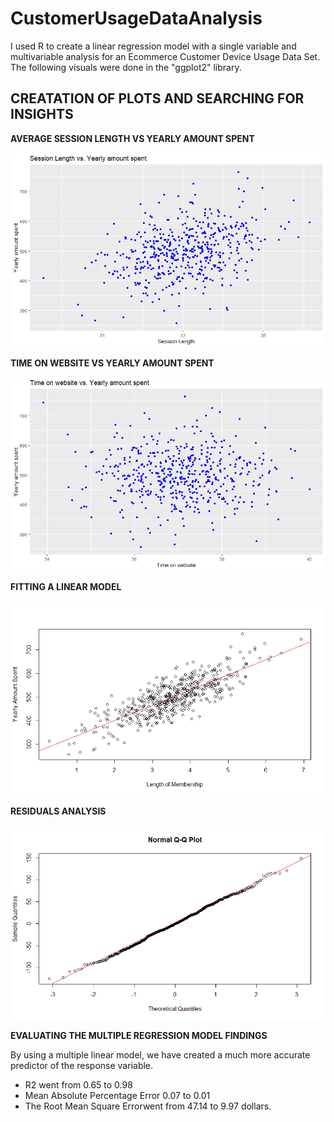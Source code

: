 # CustomerUsageDataAnalysis
I used R to create a linear regression model with a single variable and multivariable analysis for an Ecommerce Customer Device Usage Data Set. The following visuals were done in the "ggplot2" library. 

## CREATATION OF PLOTS AND SEARCHING FOR INSIGHTS ##

**AVERAGE SESSION LENGTH VS YEARLY AMOUNT SPENT** 

![Preview](https://github.com/FavioJasso/CustomerUsageDataAnalysis/blob/main/AvgSessionLengthVSYearlyAmountSpent.png) 

**TIME ON WEBSITE VS YEARLY AMOUNT SPENT** 

![Preview](https://github.com/FavioJasso/CustomerUsageDataAnalysis/blob/main/TimeOnWebsiteVsYearlyAmountSpent.png) 

**FITTING A LINEAR MODEL** 

![Preview](https://github.com/FavioJasso/CustomerUsageDataAnalysis/blob/main/FittingLinearModel.png)

**RESIDUALS ANALYSIS**

![Preview](https://github.com/FavioJasso/CustomerUsageDataAnalysis/blob/main/NormalQQPlot.png)


**EVALUATING THE MULTIPLE REGRESSION MODEL FINDINGS**

By using a multiple linear model, we have created a much more accurate predictor of the response variable.

- R2 went from 0.65 to 0.98
- Mean Absolute Percentage Error 0.07 to 0.01 
- The Root Mean Square Errorwent from 47.14 to 9.97 dollars.

